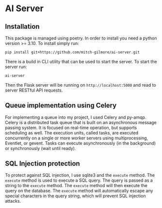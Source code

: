 # AI Server

## Installation

This package is managed using poetry. In order to install you need a python version >= 3.10. To install simply run:

```bash
pip install git+https://github.com/mitch-gilmore/ai-server.git
```

There is a build in CLI utility that can be used to start the server. To start the server run:

```bash
ai-server
```

Then the Flask server will be running on `http://localhost:5000` and read to server RESTful API requests.

## Queue implementation using Celery

For implementing a queue into my project, I used Celery and py-amqp. Celery is a distributed task queue that is built on an asynchronous message passing system. It is focused on real-time operation, but supports scheduling as well. The execution units, called tasks, are executed concurrently on a single or more worker servers using multiprocessing, Eventlet, or gevent. Tasks can execute asynchronously (in the background) or synchronously (wait until ready).

## SQL Injection protection

To protect against SQL injection, I use sqlite3 and the `execute` method. The `execute` method is used to execute a SQL query. The query is passed as a string to the `execute` method. The `execute` method will then execute the query on the database. The `execute` method will automatically escape any special characters in the query string, which will prevent SQL injection attacks.